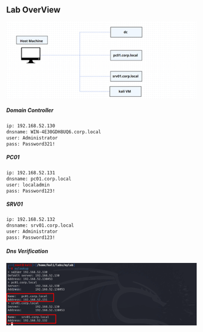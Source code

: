 ## Lab OverView
![lab](assets/lab.png)<br>

##### Domain Controller
```
ip: 192.168.52.130
dnsname: WIN-4E30GDH8UQ6.corp.local
user: Administrator
pass: Password321!
```

##### PC01
```
ip: 192.168.52.131
dnsname: pc01.corp.local
user: localadmin
pass: Password123!
```

##### SRV01
```
ip: 192.168.52.132
dnsname: srv01.corp.local
user: Administrator
pass: Password123!
```

##### Dns Verification
![dns settings](assets/dns.png)<br>